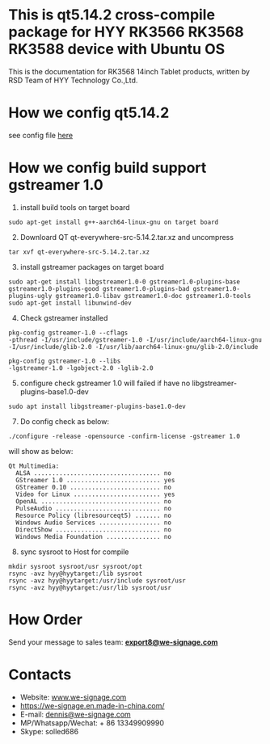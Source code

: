 # This is qt5.14.2 cross-compile package for HYY RK3566 RK3568 RK3588 device with Ubuntu OS

This is the documentation for RK3568 14inch Tablet products, written by RSD Team of HYY Technology Co.,Ltd.

# How we config qt5.14.2
see config file [here](auto_config.sh)

# How we config build support gstreamer 1.0
1. install build tools on target board
```
sudo apt-get install g++-aarch64-linux-gnu on target board
```

2. Downloard QT qt-everywhere-src-5.14.2.tar.xz and uncompress
```
tar xvf qt-everywhere-src-5.14.2.tar.xz
```
3. install gstreamer packages on target board
```
sudo apt-get install libgstreamer1.0-0 gstreamer1.0-plugins-base gstreamer1.0-plugins-good gstreamer1.0-plugins-bad gstreamer1.0-plugins-ugly gstreamer1.0-libav gstreamer1.0-doc gstreamer1.0-tools
sudo apt-get install libunwind-dev
```
4. Check gstreamer installed
```
pkg-config gstreamer-1.0 --cflags
-pthread -I/usr/include/gstreamer-1.0 -I/usr/include/aarch64-linux-gnu -I/usr/include/glib-2.0 -I/usr/lib/aarch64-linux-gnu/glib-2.0/include
```
```
pkg-config gstreamer-1.0 --libs
-lgstreamer-1.0 -lgobject-2.0 -lglib-2.0
``` 
5. configure check gstreamer 1.0 will failed if have no libgstreamer-plugins-base1.0-dev
``` 
sudo apt install libgstreamer-plugins-base1.0-dev
``` 
7. Do config check as below:
``` 
./configure -release -opensource -confirm-license -gstreamer 1.0
``` 
will show as below:
``` 
Qt Multimedia:
  ALSA ................................... no
  GStreamer 1.0 .......................... yes
  GStreamer 0.10 ......................... no
  Video for Linux ........................ yes
  OpenAL ................................. no
  PulseAudio ............................. no
  Resource Policy (libresourceqt5) ....... no
  Windows Audio Services ................. no
  DirectShow ............................. no
  Windows Media Foundation ............... no
``` 
8. sync sysroot to Host for compile
``` 
mkdir sysroot sysroot/usr sysroot/opt
rsync -avz hyy@hyytarget:/lib sysroot
rsync -avz hyy@hyytarget:/usr/include sysroot/usr
rsync -avz hyy@hyytarget:/usr/lib sysroot/usr
``` 

# How Order
Send your message to sales team: **<export8@we-signage.com>**

# Contacts
- Website: www.we-signage.com
- https://we-signage.en.made-in-china.com/
- E-mail: dennis@we-signage.com
- MP/Whatsapp/Wechat: + 86 13349909990
- Skype: solled686